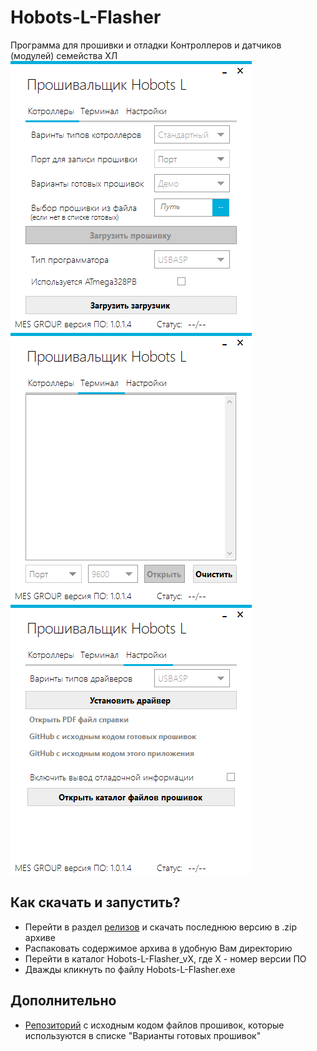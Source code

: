 # Hobots-L-Flasher
Программа для прошивки и отладки Контроллеров и датчиков (модулей) семейства ХЛ
<img src="/Hobots-L-Flasher_Controllers.png">
<img src="/Hobots-L-Flasher_Terminal.png">
<img src="/Hobots-L-Flasher_Settings.png">

## Как скачать и запустить?
* Перейти в раздел [релизов](https://github.com/mes-sts/Hobots-L-Flasher/releases) и скачать последнюю версию в .zip архиве
* Распаковать содержимое архива в удобную Вам директорию
* Перейти в каталог Hobots-L-Flasher_vX, где X - номер версии ПО
* Дважды кликнуть по файлу Hobots-L-Flasher.exe

## Дополнительно
* [Репозиторий](https://github.com/mes-sts/Hobots-L-Examples) с исходным кодом файлов прошивок, которые используются в списке "Варианты готовых прошивок"
